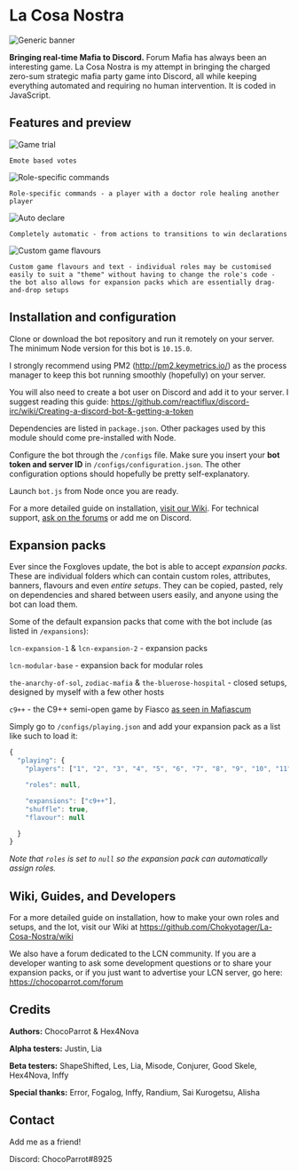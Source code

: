 # La Cosa Nostra
![Generic banner](/display/generic-banner.png)

**Bringing real-time Mafia to Discord.** Forum Mafia has always been an interesting game. La Cosa Nostra is my attempt in bringing the charged zero-sum strategic mafia party game into Discord, all while keeping everything automated and requiring no human intervention. It is coded in JavaScript.

## Features and preview
![Game trial](/display/game-trial.png)


`Emote based votes`

![Role-specific commands](/display/doctor-heal.png)


`Role-specific commands - a player with a doctor role healing another player`

![Auto declare](/display/win-declaration.png)


`Completely automatic - from actions to transitions to win declarations`

![Custom game flavours](/display/custom-setups.png)


`Custom game flavours and text - individual roles may be customised easily to suit a "theme" without having to change the role's code - the bot also allows for expansion packs which are essentially drag-and-drop setups`

## Installation and configuration
Clone or download the bot repository and run it remotely on your server. The minimum Node version for this bot is `10.15.0`.

I strongly recommend using PM2 (http://pm2.keymetrics.io/) as the process manager to keep this bot running smoothly (hopefully) on your server.

You will also need to create a bot user on Discord and add it to your server. I suggest reading this guide: https://github.com/reactiflux/discord-irc/wiki/Creating-a-discord-bot-&-getting-a-token

Dependencies are listed in `package.json`. Other packages used by this module should come pre-installed with Node.

Configure the bot through the `/configs` file. Make sure you insert your **bot token and server ID** in `/configs/configuration.json`. The other configuration options should hopefully be pretty self-explanatory.

Launch `bot.js` from Node once you are ready.

For a more detailed guide on installation, [visit our Wiki](https://github.com/Chokyotager/La-Cosa-Nostra/wiki). For technical support, [ask on the forums](https://chocoparrot.com/forum) or add me on Discord.

## Expansion packs
Ever since the Foxgloves update, the bot is able to accept *expansion packs*. These are individual folders which can contain custom roles, attributes, banners, flavours and even *entire setups*. They can be copied, pasted, rely on dependencies and shared between users easily, and anyone using the bot can load them.

Some of the default expansion packs that come with the bot include (as listed in `/expansions`):

`lcn-expansion-1` & `lcn-expansion-2` - expansion packs

`lcn-modular-base` - expansion back for modular roles

`the-anarchy-of-sol`, `zodiac-mafia` & `the-bluerose-hospital` - closed setups, designed by myself with a few other hosts

`c9++` - the C9++ semi-open game by Fiasco [as seen in Mafiascum](https://wiki.mafiascum.net/index.php?title=C9%2B%2B)

Simply go to `/configs/playing.json` and add your expansion pack as a list like such to load it:
```js
{
  "playing": {
    "players": ["1", "2", "3", "4", "5", "6", "7", "8", "9", "10", "11", "12", "13"],

    "roles": null,

    "expansions": ["c9++"],
    "shuffle": true,
    "flavour": null

  }
}
```

*Note that `roles` is set to `null` so the expansion pack can automatically assign roles.*

## Wiki, Guides, and Developers
For a more detailed guide on installation, how to make your own roles and setups, and the lot, visit our Wiki at https://github.com/Chokyotager/La-Cosa-Nostra/wiki

We also have a forum dedicated to the LCN community. If you are a developer wanting to ask some development questions or to share your expansion packs, or if you just want to advertise your LCN server, go here: https://chocoparrot.com/forum

## Credits
**Authors:** ChocoParrot & Hex4Nova

**Alpha testers:** Justin, Lia

**Beta testers:** ShapeShifted, Les, Lia, Misode, Conjurer, Good Skele, Hex4Nova, Inffy

**Special thanks:** Error, Fogalog, Inffy, Randium, Sai Kurogetsu, Alisha

## Contact
Add me as a friend!

Discord: ChocoParrot#8925
